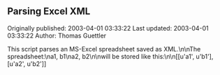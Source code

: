 ## Parsing Excel XML 
Originally published: 2003-04-01 03:33:22 
Last updated: 2003-04-01 03:33:22 
Author: Thomas Guettler 
 
This script parses an MS-Excel spreadsheet saved as XML.\n\nThe spreadsheet:\na1, b1\na2, b2\n\nwill be stored like this:\n\n[[u'a1', u'b1'], [u'a2', u'b2']]